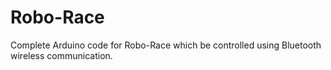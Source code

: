 # Robo-Race
Complete Arduino code for Robo-Race which be controlled using Bluetooth wireless communication. 
